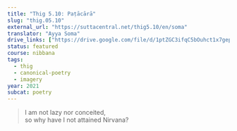 ```yaml
---
title: "Thig 5.10: Paṭācārā"
slug: "thig.05.10"
external_url: "https://suttacentral.net/thig5.10/en/soma"
translator: "Ayya Soma"
drive_links: ["https://drive.google.com/file/d/1ptZGC3ifqC5bOuhct1x7gep8puqHzETR/view?usp=drivesdk"]
status: featured
course: nibbana
tags:
  - thig
  - canonical-poetry
  - imagery
year: 2021
subcat: poetry
---
```


> I am not lazy nor conceited,  
so why have I not attained Nirvana?
